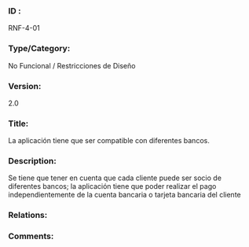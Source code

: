 ### ID : 
RNF-4-01

### Type/Category:
No Funcional / Restricciones de Diseño

### Version:
2.0

### Title:
La aplicación tiene que ser compatible con diferentes bancos.

### Description:
Se tiene que tener en cuenta que cada cliente puede ser socio de diferentes bancos; la aplicación tiene que poder realizar el pago independientemente de la cuenta bancaria o tarjeta bancaria del cliente


### Relations:


### Comments:

